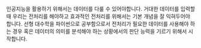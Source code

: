 인공지능을 활용하기 위해서는 데이터를 다룰 수 있어야합니다. 거대한 데이터를 입력할 때 우리는 전처리를 해야하고 효과적인 전처리를 위해서는 기본 개념을 잘 익혀두어야 합니다.
선형 대수학을 파이썬으로 공부함으로서 전처리가 필요한 데이터를 사용해야 하는 경우 혹은 데이터의 의미를 분석해야 하는 상황에서의 판단 능력을 기르기 위해서 시작합니다.
